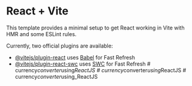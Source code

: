 # React + Vite

This template provides a minimal setup to get React working in Vite with HMR and some ESLint rules.

Currently, two official plugins are available:

- [@vitejs/plugin-react](https://github.com/vitejs/vite-plugin-react/blob/main/packages/plugin-react/README.md) uses [Babel](https://babeljs.io/) for Fast Refresh
- [@vitejs/plugin-react-swc](https://github.com/vitejs/vite-plugin-react-swc) uses [SWC](https://swc.rs/) for Fast Refresh
#   c u r r e n c y _ c o n v e r t e r _ u s i n g _ R e a c t J S  
 #   c u r r e n c y _ c o n v e r t e r _ u s i n g _ R e a c t J S  
 #   c u r r e n c y _ c o n v e r t e r _ u s i n g _ R e a c t J S  
 